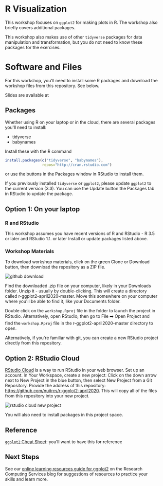 # R Visualization

This workshop focuses on `ggplot2` for making plots in R.  The workshop also briefly covers additional packages.  

This workshop also makes use of other `tidyverse` packages for data manipulation and transformation, but you do not need to know these packages for the exercises.

# Software and Files

For this workshop, you'll need to install some R packages and download the workshop files from this repository. See below.

Slides are available at 

## Packages

Whether using R on your laptop or in the cloud, there are several packages you'll need to install: 

* tidyverse
* babynames

Install these with the R command

```r
install.packages(c("tidyverse", "babynames"), 
                 repos="http://cran.rstudio.com")
```

or use the buttons in the Packages window in RStudio to install them.

If you previously installed `tidyverse` or `ggplot2`, please update `ggplot2` to the current version (3.3). You can use the Update button the Packages tab in RStudio to update the package.


## Option 1: On your laptop 

### R and RStudio

This workshop assumes you have recent versions of R and RStudio - R 3.5 or later and RStudio 1.1. or later  Install or update packages listed above.

### Workshop Materials

To download workshop materials, click on the green Clone or Download button, then download the repository as a ZIP file.  

![github download](images/githubdownload.png)

Find the downloaded .zip file on your computer, likely in your Downloads folder.  Unzip it - usually by double-clicking.  This will create a directory called r-ggplot2-april2020-master.  Move this somewhere on your computer where you'll be able to find it, like your Documents folder.  

Double click on the `workshop.Rproj` file in the folder to launch the project in RStudio.  Alternatively, open RStudio, then go to File :arrow_right: Open Project and find the `workshop.Rproj` file in the r-ggplot2-april2020-master directory to open.

Alternatively, if you're familiar with git, you can create a new RStudio project directly from this repository.


## Option 2: RStudio Cloud

[RStudio Cloud](https://rstudio.cloud) is a way to run RStudio in your web browser.  Set up an account.  In Your Workspace, create a new project: Click on the down arrow next to New Project in the blue button, then select New Project from a Git Repository.  Provide the address of this repository: https://github.com/nuitrcs/r-ggplot2-april2020.  This will copy all of the files from this repository into your new project.  

![rstudio cloud new project](images/rstudiocloud.png)

You will also need to install packages in this project space.


## Reference

[`ggplot2` Cheat Sheet](https://github.com/rstudio/cheatsheets/raw/master/data-visualization-2.1.pdf): you'll want to have this for reference

## Next Steps

See our [online learning resources guide for ggplot2](https://bit.ly/learn_ggplot2) on the Research Computing Services blog for suggestions of resources to practice your skills and learn more.  